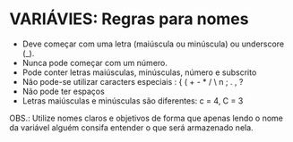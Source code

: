 # **VARIÁVIES: Regras para nomes**

* Deve começar com uma letra (maiúscula ou minúscula) ou underscore (_).
* Nunca pode começar com um número.
* Pode conter letras maiúsculas, minúsculas, número e subscrito 
* Não pode-se utilizar caracters especiais : { ( + - * / \ n ; . , ?
* Não pode ter espaços
* Letras maiúsculas e minúsculas são diferentes: c = 4, C = 3

OBS.: Utilize nomes claros e objetivos de forma que apenas lendo o nome da variável alguém consifa entender o que será armazenado nela.
